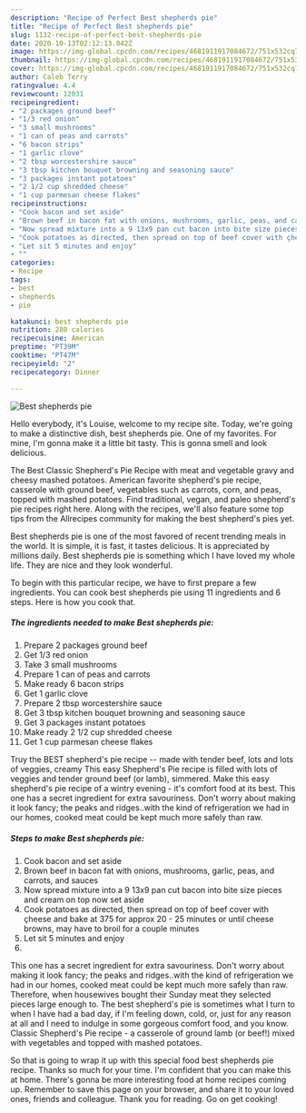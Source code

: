 ```yaml
---
description: "Recipe of Perfect Best shepherds pie"
title: "Recipe of Perfect Best shepherds pie"
slug: 1132-recipe-of-perfect-best-shepherds-pie
date: 2020-10-13T02:12:13.042Z
image: https://img-global.cpcdn.com/recipes/4681911917084672/751x532cq70/best-shepherds-pie-recipe-main-photo.jpg
thumbnail: https://img-global.cpcdn.com/recipes/4681911917084672/751x532cq70/best-shepherds-pie-recipe-main-photo.jpg
cover: https://img-global.cpcdn.com/recipes/4681911917084672/751x532cq70/best-shepherds-pie-recipe-main-photo.jpg
author: Caleb Terry
ratingvalue: 4.4
reviewcount: 12031
recipeingredient:
- "2 packages ground beef"
- "1/3 red onion"
- "3 small mushrooms"
- "1 can of peas and carrots"
- "6 bacon strips"
- "1 garlic clove"
- "2 tbsp worcestershire sauce"
- "3 tbsp kitchen bouquet browning and seasoning sauce"
- "3 packages instant potatoes"
- "2 1/2 cup shredded cheese"
- "1 cup parmesan cheese flakes"
recipeinstructions:
- "Cook bacon and set aside"
- "Brown beef in bacon fat with onions, mushrooms, garlic, peas, and carrots, and sauces"
- "Now spread mixture into a 9 13x9 pan cut bacon into bite size pieces and cream on top now set aside"
- "Cook potatoes as directed, then spread on top of beef cover with çheese and bake at 375 for approx 20 - 25 minutes or until cheese browns, may  have to broil for a couple minutes"
- "Let sit 5 minutes and enjoy"
- ""
categories:
- Recipe
tags:
- best
- shepherds
- pie

katakunci: best shepherds pie 
nutrition: 280 calories
recipecuisine: American
preptime: "PT39M"
cooktime: "PT47M"
recipeyield: "2"
recipecategory: Dinner

---
```



![Best shepherds pie](https://img-global.cpcdn.com/recipes/4681911917084672/751x532cq70/best-shepherds-pie-recipe-main-photo.jpg)

Hello everybody, it's Louise, welcome to my recipe site. Today, we're going to make a distinctive dish, best shepherds pie. One of my favorites. For mine, I'm gonna make it a little bit tasty. This is gonna smell and look delicious.

The Best Classic Shepherd&#39;s Pie Recipe with meat and vegetable gravy and cheesy mashed potatoes. American favorite shepherd&#39;s pie recipe, casserole with ground beef, vegetables such as carrots, corn, and peas, topped with mashed potatoes. Find traditional, vegan, and paleo shepherd&#39;s pie recipes right here. Along with the recipes, we&#39;ll also feature some top tips from the Allrecipes community for making the best shepherd&#39;s pies yet.

Best shepherds pie is one of the most favored of recent trending meals in the world. It is simple, it is fast, it tastes delicious. It is appreciated by millions daily. Best shepherds pie is something which I have loved my whole life. They are nice and they look wonderful.


To begin with this particular recipe, we have to first prepare a few ingredients. You can cook best shepherds pie using 11 ingredients and 6 steps. Here is how you cook that.

<!--inarticleads1-->

##### The ingredients needed to make Best shepherds pie:

1. Prepare 2 packages ground beef
1. Get 1/3 red onion
1. Take 3 small mushrooms
1. Prepare 1 can of peas and carrots
1. Make ready 6 bacon strips
1. Get 1 garlic clove
1. Prepare 2 tbsp worcestershire sauce
1. Get 3 tbsp kitchen bouquet browning and seasoning sauce
1. Get 3 packages instant potatoes
1. Make ready 2 1/2 cup shredded cheese
1. Get 1 cup parmesan cheese flakes


Truy the BEST shepherd&#39;s pie recipe -- made with tender beef, lots and lots of veggies, creamy This easy Shepherd&#39;s Pie recipe is filled with lots of veggies and tender ground beef (or lamb), simmered. Make this easy shepherd&#39;s pie recipe of a wintry evening - it&#39;s comfort food at its best. This one has a secret ingredient for extra savouriness. Don&#39;t worry about making it look fancy; the peaks and ridges..with the kind of refrigeration we had in our homes, cooked meat could be kept much more safely than raw. 

<!--inarticleads2-->

##### Steps to make Best shepherds pie:

1. Cook bacon and set aside
1. Brown beef in bacon fat with onions, mushrooms, garlic, peas, and carrots, and sauces
1. Now spread mixture into a 9 13x9 pan cut bacon into bite size pieces and cream on top now set aside
1. Cook potatoes as directed, then spread on top of beef cover with çheese and bake at 375 for approx 20 - 25 minutes or until cheese browns, may  have to broil for a couple minutes
1. Let sit 5 minutes and enjoy
1. 


This one has a secret ingredient for extra savouriness. Don&#39;t worry about making it look fancy; the peaks and ridges..with the kind of refrigeration we had in our homes, cooked meat could be kept much more safely than raw. Therefore, when housewives bought their Sunday meat they selected pieces large enough to. The best shepherd&#39;s pie is sometimes what I turn to when I have had a bad day, if I&#39;m feeling down, cold, or, just for any reason at all and I need to indulge in some gorgeous comfort food, and you know. Classic Shepherd&#39;s Pie recipe - a casserole of ground lamb (or beef!) mixed with vegetables and topped with mashed potatoes. 

So that is going to wrap it up with this special food best shepherds pie recipe. Thanks so much for your time. I'm confident that you can make this at home. There's gonna be more interesting food at home recipes coming up. Remember to save this page on your browser, and share it to your loved ones, friends and colleague. Thank you for reading. Go on get cooking!
